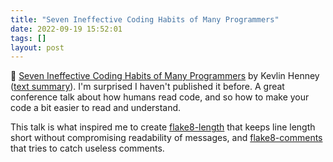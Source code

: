 ```yaml
---
title: "Seven Ineffective Coding Habits of Many Programmers"
date: 2022-09-19 15:52:01
tags: []
layout: post
---
```


🎥 [Seven Ineffective Coding Habits of Many Programmers](https://www.youtube.com/watch?v=ZsHMHukIlJY) by Kevlin Henney ([text summary](https://notes.webutvikling.org/7-ineffective-coding-habits/)). I'm surprised I haven't published it before. A great conference talk about how humans read code, and so how to make your code a bit easier to read and understand.

This talk is what inspired me to create [flake8-length](https://github.com/orsinium-labs/flake8-length) that keeps line length short without compromising readability of messages, and [flake8-comments](https://github.com/orsinium-labs/flake8-comments) that tries to catch useless comments.
